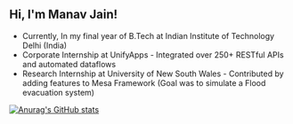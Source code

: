 ## Hi, I'm Manav Jain!

- Currently, In my final year of B.Tech at Indian Institute of Technology Delhi (India)
- Corporate Internship at UnifyApps - Integrated over 250+ RESTful APIs and automated dataflows
- Research Internship at University of New South Wales - Contributed by adding features to Mesa Framework (Goal was to simulate a Flood evacuation system)

<!-- GitHub stats from https://github.com/anuraghazra/github-readme-stats -->
[![Anurag's GitHub stats](https://github-readme-stats.vercel.app/api?username=manav021&hide=contribs,prs)](https://github-readme-stats.vercel.app)
